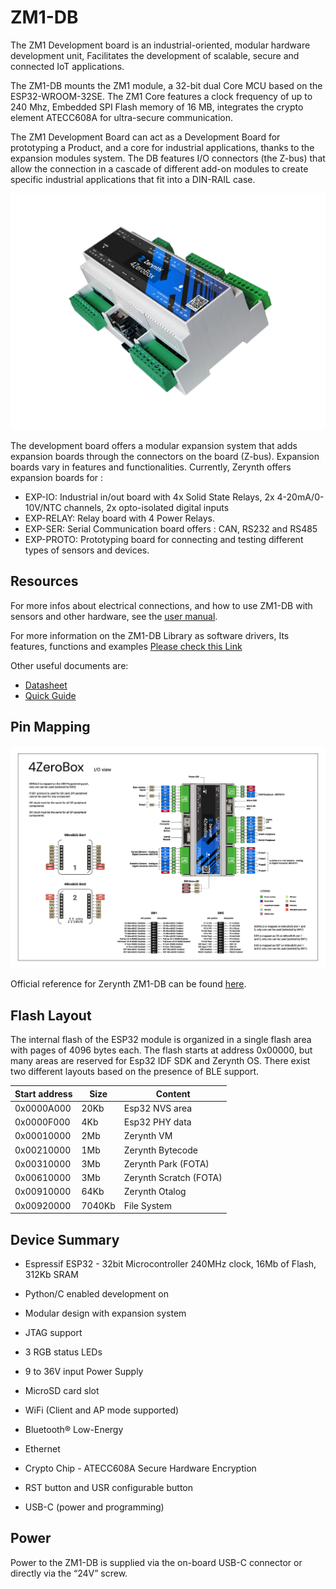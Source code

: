 # ZM1-DB

The ZM1 Development board is an industrial-oriented, modular hardware development unit, Facilitates the development of scalable, secure and connected IoT applications.

The ZM1-DB mounts the ZM1 module, a 32-bit dual Core MCU based on the ESP32-WROOM-32SE. The ZM1 Core features a clock frequency of up to 240 Mhz, Embedded SPI Flash memory of 16 MB, integrates the crypto element ATECC608A for ultra-secure communication.

The ZM1 Development Board can act as a Development Board for prototyping a Product, and a core for industrial applications, thanks to the expansion modules system.
The DB features I/O connectors (the Z-bus) that allow the connection in a cascade of different add-on modules to create specific industrial applications that fit into a DIN-RAIL case.

![](img/4zerobox_v1.png)

The development board offers a modular expansion system that adds expansion boards through the connectors on the board (Z-bus).
Expansion boards vary in features and functionalities. Currently, Zerynth offers expansion boards for :

* EXP-IO: Industrial in/out board with 4x Solid State Relays, 2x 4-20mA/0-10V/NTC channels, 2x opto-isolated digital inputs
* EXP-RELAY: Relay board with 4 Power Relays.
* EXP-SER: Serial Communication board offers : CAN, RS232 and RS485
* EXP-PROTO: Prototyping board for connecting and testing different types of sensors and devices.


## Resources

For more infos about electrical connections, and how to use ZM1-DB with sensors and other hardware, see the  [user manual](https://www.zerynth.com/download/13894/).

For more information on the ZM1-DB Library as software drivers, Its features, functions and examples
[Please check this Link](/latest/reference/libs/zerynth/4zerobox/docs/)

Other useful documents are:

-   [Datasheet](https://www.zerynth.com/download/13895/)
-   [Quick Guide](https://www.zerynth.com/download/15283/)



## Pin Mapping

![](img/4zeroboxpin.png)

Official reference for Zerynth ZM1-DB can be found  [here](https://www.zerynth.com/4zeroplatform/).

## Flash Layout

The internal flash of the ESP32 module is organized in a single flash area with pages of 4096 bytes each. The flash starts at address 0x00000, but many areas are reserved for Esp32 IDF SDK and Zerynth OS. There exist two different layouts based on the presence of BLE support.

| Start address | Size  | Content                 |
|---------------|-------|-------------------------|
| 0x0000A000    | 20Kb  | Esp32 NVS area          |
| 0x0000F000    | 4Kb   | Esp32 PHY data          |
| 0x00010000    | 2Mb   | Zerynth VM              |
| 0x00210000    | 1Mb   | Zerynth Bytecode        |
| 0x00310000    | 3Mb   | Zerynth Park (FOTA)     |
| 0x00610000    | 3Mb   | Zerynth Scratch (FOTA)  |
| 0x00910000    | 64Kb  | Zerynth Otalog          |
| 0x00920000    | 7040Kb| File System             |

## Device Summary

* Espressif ESP32 - 32bit Microcontroller 240MHz clock, 16Mb of Flash, 312Kb SRAM

* Python/C enabled development on

* Modular design with expansion system

* JTAG support

* 3 RGB status LEDs

* 9 to 36V input Power Supply

* MicroSD card slot

* WiFi (Client and AP mode supported)

* Bluetooth® Low-Energy

* Ethernet

* Crypto Chip - ATECC608A Secure Hardware Encryption

* RST button and USR configurable button

* USB-C (power and programming)

## Power

Power to the ZM1-DB is supplied via the on-board USB-C connector or directly via the “24V” screw.

